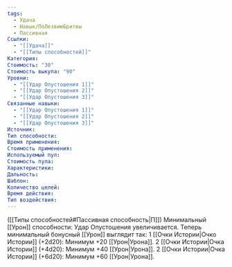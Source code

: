 ```yaml
---
tags:
  - Удача
  - Навык/ПоЛезвиюБритвы
  - Пассивная
Ссылки:
  - "[[Удача]]"
  - "[[Типы способностей]]"
Категория: 
Стоимость: "30"
Стоимость выкупа: "90"
Уровни:
  - "[[Удар Опустошения 1]]"
  - "[[Удар Опустошения 2]]"
  - "[[Удар Опустошения 3]]"
Связанные навыки:
  - "[[Удар Опустошения 1]]"
  - "[[Удар Опустошения 2]]"
  - "[[Удар Опустошения 3]]"
Источник:
Тип способности:
Время применения:
Стоимость применения:
Используемый пул:
Стоимость пула:
Характеристики:
Дальность:
Шаблон:
Количество целей:
Время действия:
Тип воздействия:
---
```

([[Типы способностей#Пассивная способность|П]]) Минимальный [[Урон]] способности: Удар Опустошения увеличивается. Теперь минимальный бонусный [[Урон]] выглядит так:
1 [[Очки Истории|Очко Истории]] (+2d20): Минимум +20 [[Урон|Урона]].
2 [[Очки Истории|Очка Истории]] (+4d20): Минимум +40 [[Урон|Урона]].
2 [[Очки Истории|Очка Истории]] (+6d20): Минимум +60 [[Урон|Урона]]. 